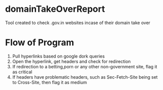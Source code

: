# domainTakeOverReport
Tool created to check .gov.in websites incase of their domain take over

# Flow of Program
1. Pull hyperlinks based on google dork queries
2. Open the hyperlink, get headers and check for redirection
3. If redirection to a betting,porn or any other non-government site, flag it as critical
4. If headers have problematic headers, such as Sec-Fetch-Site being set to Cross-Site, then flag it as medium
